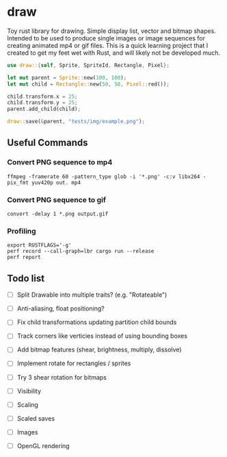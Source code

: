 # draw
Toy rust library for drawing. Simple display list, vector and bitmap shapes. Intended to be used to produce single images or image sequences for creating animated mp4 or gif files. This is a quick learning project that I created to get my feet wet with Rust, and will likely not be developed much.

```rust
use draw::{self, Sprite, SpriteId, Rectangle, Pixel};

let mut parent = Sprite::new(100, 100);
let mut child = Rectangle::new(50, 50, Pixel::red());

child.transform.x = 25;
child.transform.y = 25;
parent.add_child(child);

draw::save(&parent, "tests/img/example.png");
```

## Useful Commands

### Convert PNG sequence to mp4
```
ffmpeg -framerate 60 -pattern_type glob -i '*.png' -c:v libx264 -pix_fmt yuv420p out. mp4
```
### Convert PNG sequence to gif
```
convert -delay 1 *.png output.gif
```
### Profiling
```
export RUSTFLAGS='-g'
perf record --call-graph=lbr cargo run --release
perf report
```

## Todo list
- [ ] Split Drawable into multiple traits? (e.g. "Rotateable")
- [ ] Anti-aliasing, float positioning?
- [ ] Fix child transformations updating partition child bounds
- [ ] Track corners like verticies instead of using bounding boxes
- [ ] Add bitmap features (shear, brightness, multiply, dissolve)
- [ ] Implement rotate for rectangles / sprites
- [ ] Try 3 shear rotation for bitmaps
- [ ] Visibility
- [ ] Scaling
- [ ] Scaled saves
- [ ] Images
- [ ] OpenGL rendering

